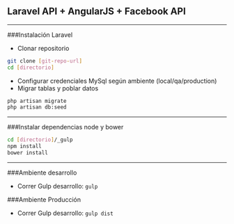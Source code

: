 ## Laravel API + AngularJS + Facebook API

***

###Instalación Laravel

* Clonar repositorio

```sh
git clone [git-repo-url]
cd [directorio]
```

* Configurar credenciales MySql según ambiente (local/qa/production)
* Migrar tablas y poblar datos 

```sh
php artisan migrate
php artisan db:seed
```
***

###Instalar dependencias node y bower

```sh
cd [directorio]/_gulp
npm install
bower install
```

***
###Ambiente desarrollo

* Correr Gulp desarrollo: ```gulp ```

###Ambiente Producción

* Correr Gulp desarrollo: ```gulp dist ```
